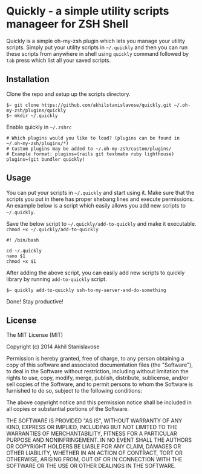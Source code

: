 # Quickly - a simple utility scripts manageer for ZSH Shell

Quickly is a simple oh-my-zsh plugin which lets you manage your utility scripts. Simply put your utility scripts in `~/.quickly` and then you can run these scripts from anywhere in shell using `quickly` command followed by `tab` press which list all your saved scripts.

## Installation
Clone the repo and setup up the scripts directory.

```
$~ git clone https://github.com/akhilstanislavose/quickly.git ~/.oh-my-zsh/plugins/quickly
$~ mkdir ~/.quickly

```

Enable quickly in `~/.zshrc`

```
# Which plugins would you like to load? (plugins can be found in ~/.oh-my-zsh/plugins/*)
# Custom plugins may be added to ~/.oh-my-zsh/custom/plugins/
# Example format: plugins=(rails git textmate ruby lighthouse)
plugins=(git bundler quickly)
```

## Usage
You can put your scripts in `~/.quickly` and start using it. Make sure that the scripts you put in there has proper shebang lines and execute permissions. An example below is a script which easily allows you add new scripts to `~/.quickly`.

Save the below script to `~/.quickly/add-to-quickly` and make it executable. `chmod +x ~/.quickly/add-to-quickly`

```
#! /bin/bash

cd ~/.quickly
nano $1
chmod +x $1
```

After adding the above script, you can easily add new scripts to quickly library by running `add-to-quickly` script.

```
$~ quickly add-to-quickly ssh-to-my-server-and-do-something
```

Done! Stay productive!

## License
The MIT License (MIT)

Copyright (c) 2014 Akhil Stanislavose

Permission is hereby granted, free of charge, to any person obtaining a copy
of this software and associated documentation files (the "Software"), to deal
in the Software without restriction, including without limitation the rights
to use, copy, modify, merge, publish, distribute, sublicense, and/or sell
copies of the Software, and to permit persons to whom the Software is
furnished to do so, subject to the following conditions:

The above copyright notice and this permission notice shall be included in
all copies or substantial portions of the Software.

THE SOFTWARE IS PROVIDED "AS IS", WITHOUT WARRANTY OF ANY KIND, EXPRESS OR
IMPLIED, INCLUDING BUT NOT LIMITED TO THE WARRANTIES OF MERCHANTABILITY,
FITNESS FOR A PARTICULAR PURPOSE AND NONINFRINGEMENT. IN NO EVENT SHALL THE
AUTHORS OR COPYRIGHT HOLDERS BE LIABLE FOR ANY CLAIM, DAMAGES OR OTHER
LIABILITY, WHETHER IN AN ACTION OF CONTRACT, TORT OR OTHERWISE, ARISING FROM,
OUT OF OR IN CONNECTION WITH THE SOFTWARE OR THE USE OR OTHER DEALINGS IN
THE SOFTWARE.